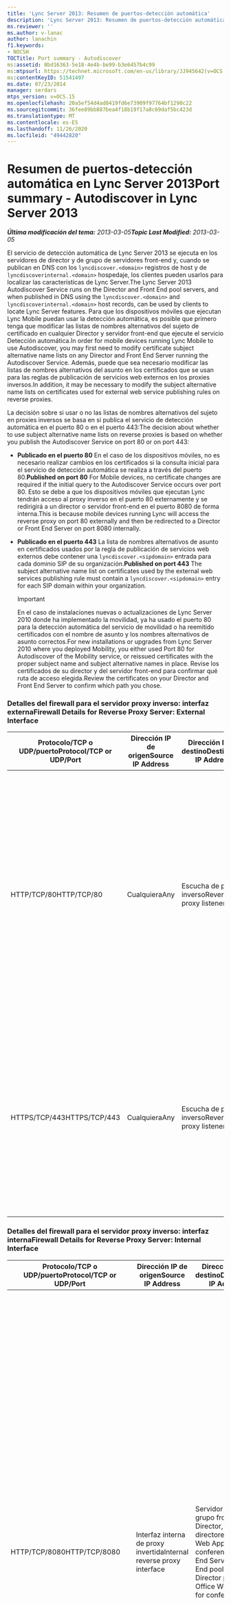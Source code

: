 ```yaml
---
title: 'Lync Server 2013: Resumen de puertos-detección automática'
description: 'Lync Server 2013: Resumen de puertos-detección automática.'
ms.reviewer: ''
ms.author: v-lanac
author: lanachin
f1.keywords:
- NOCSH
TOCTitle: Port summary - Autodiscover
ms:assetid: 8bd16363-5e18-4e4b-be99-b3e6457b4c99
ms:mtpsurl: https://technet.microsoft.com/en-us/library/JJ945642(v=OCS.15)
ms:contentKeyID: 51541497
ms.date: 07/23/2014
manager: serdars
mtps_version: v=OCS.15
ms.openlocfilehash: 20a5ef54d4ad8419fd6e73909f97764bf1290c22
ms.sourcegitcommit: 36fee89bb887bea4f18b19f17a8c69daf5bc423d
ms.translationtype: MT
ms.contentlocale: es-ES
ms.lasthandoff: 11/26/2020
ms.locfileid: "49442820"
---
```

# <a name="port-summary---autodiscover-in-lync-server-2013"></a><span data-ttu-id="f3ecc-103">Resumen de puertos-detección automática en Lync Server 2013</span><span class="sxs-lookup"><span data-stu-id="f3ecc-103">Port summary - Autodiscover in Lync Server 2013</span></span>

<div data-xmlns="http://www.w3.org/1999/xhtml">

<div class="topic" data-xmlns="http://www.w3.org/1999/xhtml" data-msxsl="urn:schemas-microsoft-com:xslt" data-cs="https://msdn.microsoft.com/">

<div data-asp="https://msdn2.microsoft.com/asp">



</div>

<div id="mainSection">

<div id="mainBody"><span data-ttu-id="f3ecc-104">

<span> </span></span><span class="sxs-lookup"><span data-stu-id="f3ecc-104">

<span> </span></span></span>

<span data-ttu-id="f3ecc-105">_**Última modificación del tema:** 2013-03-05_</span><span class="sxs-lookup"><span data-stu-id="f3ecc-105">_**Topic Last Modified:** 2013-03-05_</span></span>

<span data-ttu-id="f3ecc-106">El servicio de detección automática de Lync Server 2013 se ejecuta en los servidores de director y de grupo de servidores front-end y, cuando se publican en DNS con los `lyncdiscover.<domain>` registros de host y de `lyncdiscoverinternal.<domain>` hospedaje, los clientes pueden usarlos para localizar las características de Lync Server.</span><span class="sxs-lookup"><span data-stu-id="f3ecc-106">The Lync Server 2013 Autodiscover Service runs on the Director and Front End pool servers, and when published in DNS using the `lyncdiscover.<domain>` and `lyncdiscoverinternal.<domain>` host records, can be used by clients to locate Lync Server features.</span></span> <span data-ttu-id="f3ecc-107">Para que los dispositivos móviles que ejecutan Lync Mobile puedan usar la detección automática, es posible que primero tenga que modificar las listas de nombres alternativos del sujeto de certificado en cualquier Director y servidor front-end que ejecute el servicio Detección automática.</span><span class="sxs-lookup"><span data-stu-id="f3ecc-107">In order for mobile devices running Lync Mobile to use Autodiscover, you may first need to modify certificate subject alternative name lists on any Director and Front End Server running the Autodiscover Service.</span></span> <span data-ttu-id="f3ecc-108">Además, puede que sea necesario modificar las listas de nombres alternativos del asunto en los certificados que se usan para las reglas de publicación de servicios web externos en los proxies inversos.</span><span class="sxs-lookup"><span data-stu-id="f3ecc-108">In addition, it may be necessary to modify the subject alternative name lists on certificates used for external web service publishing rules on reverse proxies.</span></span>

<span data-ttu-id="f3ecc-109">La decisión sobre si usar o no las listas de nombres alternativos del sujeto en proxies inversos se basa en si publica el servicio de detección automática en el puerto 80 o en el puerto 443:</span><span class="sxs-lookup"><span data-stu-id="f3ecc-109">The decision about whether to use subject alternative name lists on reverse proxies is based on whether you publish the Autodiscover Service on port 80 or on port 443:</span></span>

  - <span data-ttu-id="f3ecc-110">**Publicado en el puerto 80**   En el caso de los dispositivos móviles, no es necesario realizar cambios en los certificados si la consulta inicial para el servicio de detección automática se realiza a través del puerto 80.</span><span class="sxs-lookup"><span data-stu-id="f3ecc-110">**Published on port 80**   For Mobile devices, no certificate changes are required if the initial query to the Autodiscover Service occurs over port 80.</span></span> <span data-ttu-id="f3ecc-111">Esto se debe a que los dispositivos móviles que ejecutan Lync tendrán acceso al proxy inverso en el puerto 80 externamente y se redirigirá a un director o servidor front-end en el puerto 8080 de forma interna.</span><span class="sxs-lookup"><span data-stu-id="f3ecc-111">This is because mobile devices running Lync will access the reverse proxy on port 80 externally and then be redirected to a Director or Front End Server on port 8080 internally.</span></span>

  - <span data-ttu-id="f3ecc-112">**Publicado en el puerto 443**   La lista de nombres alternativos de asunto en certificados usados por la regla de publicación de servicios web externos debe contener una `lyncdiscover.<sipdomain>` entrada para cada dominio SIP de su organización.</span><span class="sxs-lookup"><span data-stu-id="f3ecc-112">**Published on port 443**   The subject alternative name list on certificates used by the external web services publishing rule must contain a `lyncdiscover.<sipdomain>` entry for each SIP domain within your organization.</span></span>
    
    <div>
    

    > [!IMPORTANT]  
    > <span data-ttu-id="f3ecc-113">En el caso de instalaciones nuevas o actualizaciones de Lync Server 2010 donde ha implementado la movilidad, ya ha usado el puerto 80 para la detección automática del servicio de movilidad o ha reemitido certificados con el nombre de asunto y los nombres alternativos de asunto correctos.</span><span class="sxs-lookup"><span data-stu-id="f3ecc-113">For new installations or upgrades from Lync Server 2010 where you deployed Mobility, you either used Port 80 for Autodiscover of the Mobility service, or reissued certificates with the proper subject name and subject alternative names in place.</span></span> <span data-ttu-id="f3ecc-114">Revise los certificados de su director y del servidor front-end para confirmar qué ruta de acceso elegida.</span><span class="sxs-lookup"><span data-stu-id="f3ecc-114">Review the certificates on your Director and Front End Server to confirm which path you chose.</span></span>

    
    </div>

### <a name="firewall-details-for-reverse-proxy-server-external-interface"></a><span data-ttu-id="f3ecc-115">Detalles del firewall para el servidor proxy inverso: interfaz externa</span><span class="sxs-lookup"><span data-stu-id="f3ecc-115">Firewall Details for Reverse Proxy Server: External Interface</span></span>

<table>
<colgroup>
<col style="width: 25%" />
<col style="width: 25%" />
<col style="width: 25%" />
<col style="width: 25%" />
</colgroup>
<thead>
<tr class="header">
<th><span data-ttu-id="f3ecc-116">Protocolo/TCP o UDP/puerto</span><span class="sxs-lookup"><span data-stu-id="f3ecc-116">Protocol/TCP or UDP/Port</span></span></th>
<th><span data-ttu-id="f3ecc-117">Dirección IP de origen</span><span class="sxs-lookup"><span data-stu-id="f3ecc-117">Source IP Address</span></span></th>
<th><span data-ttu-id="f3ecc-118">Dirección IP de destino</span><span class="sxs-lookup"><span data-stu-id="f3ecc-118">Destination IP Address</span></span></th>
<th><span data-ttu-id="f3ecc-119">Notas</span><span class="sxs-lookup"><span data-stu-id="f3ecc-119">Notes</span></span></th>
</tr>
</thead>
<tbody>
<tr class="odd">
<td><p><span data-ttu-id="f3ecc-120">HTTP/TCP/80</span><span class="sxs-lookup"><span data-stu-id="f3ecc-120">HTTP/TCP/80</span></span></p></td>
<td><p><span data-ttu-id="f3ecc-121">Cualquiera</span><span class="sxs-lookup"><span data-stu-id="f3ecc-121">Any</span></span></p></td>
<td><p><span data-ttu-id="f3ecc-122">Escucha de proxy inverso</span><span class="sxs-lookup"><span data-stu-id="f3ecc-122">Reverse proxy listener</span></span></p></td>
<td><p><span data-ttu-id="f3ecc-123">Faculta Redireccionamiento a HTTPS si el usuario escribe http:// &lt; publishedSiteFQDN &gt; .</span><span class="sxs-lookup"><span data-stu-id="f3ecc-123">(Optional) Redirection to HTTPS if user enters http://&lt;publishedSiteFQDN&gt;.</span></span> <span data-ttu-id="f3ecc-124">También se requiere si se usa Office Web Apps para conferencias y el servicio Detección automática para dispositivos móviles que ejecutan Lync en situaciones en las que la organización no desea modificar el certificado de regla de publicación de servicio Web externo.</span><span class="sxs-lookup"><span data-stu-id="f3ecc-124">Also required if using Office Web Apps for conferencing and the Autodiscover Service for mobile devices running Lync in situations where the organization does not want to modify the external web service publishing rule certificate.</span></span></p></td>
</tr>
<tr class="even">
<td><p><span data-ttu-id="f3ecc-125">HTTPS/TCP/443</span><span class="sxs-lookup"><span data-stu-id="f3ecc-125">HTTPS/TCP/443</span></span></p></td>
<td><p><span data-ttu-id="f3ecc-126">Cualquiera</span><span class="sxs-lookup"><span data-stu-id="f3ecc-126">Any</span></span></p></td>
<td><p><span data-ttu-id="f3ecc-127">Escucha de proxy inverso</span><span class="sxs-lookup"><span data-stu-id="f3ecc-127">Reverse proxy listener</span></span></p></td>
<td><p><span data-ttu-id="f3ecc-128">Descargas de la libreta de direcciones, servicio de consultas Web de la libreta de direcciones, detección automática, actualizaciones de cliente, contenido de la reunión, actualizaciones de dispositivos, expansión de grupos, Office Web Apps para conferencias, conferencias de acceso telefónico local y reuniones.</span><span class="sxs-lookup"><span data-stu-id="f3ecc-128">Address book downloads, Address Book Web Query service, Autodiscover, client updates, meeting content, device updates, group expansion, Office Web Apps for conferencing, dial-in conferencing, and meetings.</span></span></p></td>
</tr>
</tbody>
</table>


### <a name="firewall-details-for-reverse-proxy-server-internal-interface"></a><span data-ttu-id="f3ecc-129">Detalles del firewall para el servidor proxy inverso: interfaz interna</span><span class="sxs-lookup"><span data-stu-id="f3ecc-129">Firewall Details for Reverse Proxy Server: Internal Interface</span></span>

<table>
<colgroup>
<col style="width: 25%" />
<col style="width: 25%" />
<col style="width: 25%" />
<col style="width: 25%" />
</colgroup>
<thead>
<tr class="header">
<th><span data-ttu-id="f3ecc-130">Protocolo/TCP o UDP/puerto</span><span class="sxs-lookup"><span data-stu-id="f3ecc-130">Protocol/TCP or UDP/Port</span></span></th>
<th><span data-ttu-id="f3ecc-131">Dirección IP de origen</span><span class="sxs-lookup"><span data-stu-id="f3ecc-131">Source IP Address</span></span></th>
<th><span data-ttu-id="f3ecc-132">Dirección IP de destino</span><span class="sxs-lookup"><span data-stu-id="f3ecc-132">Destination IP Address</span></span></th>
<th><span data-ttu-id="f3ecc-133">Notas</span><span class="sxs-lookup"><span data-stu-id="f3ecc-133">Notes</span></span></th>
</tr>
</thead>
<tbody>
<tr class="odd">
<td><p><span data-ttu-id="f3ecc-134">HTTP/TCP/8080</span><span class="sxs-lookup"><span data-stu-id="f3ecc-134">HTTP/TCP/8080</span></span></p></td>
<td><p><span data-ttu-id="f3ecc-135">Interfaz interna de proxy invertida</span><span class="sxs-lookup"><span data-stu-id="f3ecc-135">Internal reverse proxy interface</span></span></p></td>
<td><p><span data-ttu-id="f3ecc-136">Servidor front-end, grupo front-end, Director, grupo de directores, Office Web Apps para conferencias</span><span class="sxs-lookup"><span data-stu-id="f3ecc-136">Front End Server, Front End pool, Director, Director pool, Office Web Apps for conferencing</span></span></p></td>
<td><p><span data-ttu-id="f3ecc-137">Necesario si se usa el servicio de detección automática para dispositivos móviles que ejecutan Lync, en situaciones en las que la organización no desea modificar el certificado de la regla de publicación de servicio Web externo.</span><span class="sxs-lookup"><span data-stu-id="f3ecc-137">Required if using the Autodiscover Service for mobile devices running Lync in situations where the organization does not want to modify the external web service publishing rule certificate.</span></span> <span data-ttu-id="f3ecc-138">El tráfico enviado al puerto 80 en la interfaz externa de proxy inverso se redirige a un grupo en el puerto 8080 desde la interfaz interna de proxy invertida para que los servicios web del grupo lo diferencien del tráfico web interno.</span><span class="sxs-lookup"><span data-stu-id="f3ecc-138">Traffic sent to port 80 on the reverse proxy external interface is redirected to a pool on port 8080 from the reverse proxy internal interface so that the pool Web Services can distinguish it from internal web traffic.</span></span></p></td>
</tr>
<tr class="even">
<td><p><span data-ttu-id="f3ecc-139">HTTPS/TCP/4443</span><span class="sxs-lookup"><span data-stu-id="f3ecc-139">HTTPS/TCP/4443</span></span></p></td>
<td><p><span data-ttu-id="f3ecc-140">Interfaz interna de proxy invertida</span><span class="sxs-lookup"><span data-stu-id="f3ecc-140">Internal reverse proxy interface</span></span></p></td>
<td><p><span data-ttu-id="f3ecc-141">Servidor front-end, grupo front-end, Director, grupo de directores, Office Web Apps para conferencias</span><span class="sxs-lookup"><span data-stu-id="f3ecc-141">Front End Server, Front End pool, Director, Director pool, Office Web Apps for conferencing</span></span></p></td>
<td><p><span data-ttu-id="f3ecc-142">El tráfico enviado al puerto 443 en la interfaz externa de proxy inverso se redirige a un grupo en el puerto 4443 desde la interfaz interna de proxy invertida para que los servicios web del grupo lo diferencien del tráfico web interno.</span><span class="sxs-lookup"><span data-stu-id="f3ecc-142">Traffic sent to port 443 on the reverse proxy external interface is redirected to a pool on port 4443 from the reverse proxy internal interface so that the pool web services can distinguish it from internal web traffic.</span></span></p></td>
</tr>
</tbody>
</table><span data-ttu-id="f3ecc-143">


</div>

<span> </span>

</div>

</div>

</span><span class="sxs-lookup"><span data-stu-id="f3ecc-143">


</div>

<span> </span>

</div>

</div>

</span></span></div>


